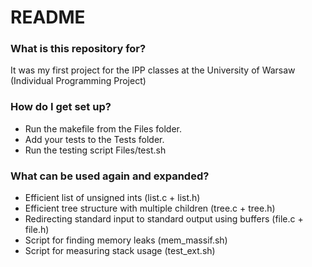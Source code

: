 # README #

### What is this repository for? ###

It was my first project for the IPP classes at the University of Warsaw (Individual Programming Project)

### How do I get set up? ###

* Run the makefile from the Files folder.
* Add your tests to the Tests folder.
* Run the testing script Files/test.sh

### What can be used again and expanded? ###

* Efficient list of unsigned ints (list.c + list.h)
* Efficient tree structure with multiple children (tree.c + tree.h)
* Redirecting standard input to standard output using buffers (file.c + file.h)
* Script for finding memory leaks (mem_massif.sh)
* Script for measuring stack usage (test_ext.sh)